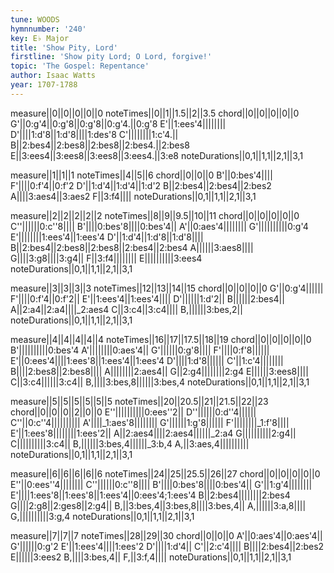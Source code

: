 ```yaml
---
tune: WOODS
hymnnumber: '240'
key: E♭ Major
title: 'Show Pity, Lord'
firstline: 'Show pity Lord; O Lord, forgive!'
topic: 'The Gospel: Repentance'
author: Isaac Watts
year: 1707-1788
---
```

measure||0||0||0||0||0
noteTimes||0||1||1.5||2||3.5
chord||0||0||0||0||0
G'||0:g'4||0:g'8||0:g'8||0:g'4.||0:g'8
E'||1:ees'4||||||||
D'||||1:d'8||1:d'8||||1:des'8
C'||||||||1:c'4.||
B||2:bes4||2:bes8||2:bes8||2:bes4.||2:bes8
E||3:ees4||3:ees8||3:ees8||3:ees4.||3:e8
noteDurations||0,1||1,1||2,1||3,1

measure||1||1||1
noteTimes||4||5||6
chord||0||0||0
B'||0:bes'4||||
F'||||0:f'4||0:f'2
D'||1:d'4||1:d'4||1:d'2
B||2:bes4||2:bes4||2:bes2
A||||3:aes4||3:aes2
F||3:f4||||
noteDurations||0,1||1,1||2,1||3,1

measure||2||2||2||2||2
noteTimes||8||9||9.5||10||11
chord||0||0||0||0||0
C''||||||0:c''8||||
B'||||0:bes'8||||0:bes'4||
A'||0:aes'4||||||||
G'||||||||||0:g'4
E'||||||||1:ees'4||1:ees'4
D'||1:d'4||1:d'8||1:d'8||||
B||2:bes4||2:bes8||2:bes8||2:bes4||2:bes4
A||||||3:aes8||||
G||||3:g8||||3:g4||
F||3:f4||||||||
E||||||||||3:ees4
noteDurations||0,1||1,1||2,1||3,1

measure||3||3||3||3
noteTimes||12||13||14||15
chord||0||0||0||0
G'||0:g'4||||||
F'||||0:f'4||0:f'2||
E'||1:ees'4||1:ees'4||||
D'||||||1:d'2||
B||||||2:bes4||
A||2:a4||2:a4||||_2:aes4
C||3:c4||3:c4||||
B,||||||3:bes,2||
noteDurations||0,1||1,1||2,1||3,1

measure||4||4||4||4||4
noteTimes||16||17||17.5||18||19
chord||0||0||0||0||0
B'||||||||||0:bes'4
A'||||||||0:aes'4||
G'||||||0:g'8||||
F'||||0:f'8||||||
E'||0:ees'4||||1:ees'8||1:ees'4||1:ees'4
D'||||1:d'8||||||
C'||1:c'4||||||||
B||||2:bes8||2:bes8||||
A||||||||2:aes4||
G||2:g4||||||||2:g4
E||||||3:ees8||||
C||3:c4||||||3:c4||
B,||||3:bes,8||||||3:bes,4
noteDurations||0,1||1,1||2,1||3,1

measure||5||5||5||5||5||5
noteTimes||20||20.5||21||21.5||22||23
chord||0||0||0||2||0||0
E''||||||||||0:ees''2||
D''||||||0:d''4||||||
C''||0:c''4||||||||||
A'||||_1:aes'8||||||||
G'||||||1:g'8||||||
F'||||||||_1:f'8||||
E'||1:ees'8||||||||1:ees'2||
A||2:aes4||||2:aes4||||||_2:a4
G||||||||||2:g4||
C||||||||||3:c4||
B,||||||3:bes,4||||||_3:b,4
A,||3:aes,4||||||||||
noteDurations||0,1||1,1||2,1||3,1

measure||6||6||6||6||6
noteTimes||24||25||25.5||26||27
chord||0||0||0||0||0
E''||0:ees''4||||||||
C''||||||0:c''8||||
B'||||0:bes'8||||0:bes'4||
G'||1:g'4||||||||
E'||||1:ees'8||1:ees'8||1:ees'4||0:ees'4;1:ees'4
B||2:bes4||||||||2:bes4
G||||2:g8||2:ges8||2:g4||
B,||3:bes,4||3:bes,8||||3:bes,4||
A,||||||3:a,8||||
G,||||||||||3:g,4
noteDurations||0,1||1,1||2,1||3,1

measure||7||7||7
noteTimes||28||29||30
chord||0||0||0
A'||0:aes'4||0:aes'4||
G'||||||0:g'2
E'||1:ees'4||||1:ees'2
D'||||1:d'4||
C'||2:c'4||||
B||||2:bes4||2:bes2
E||||||3:ees2
B,||||3:bes,4||
F,||3:f,4||||
noteDurations||0,1||1,1||2,1||3,1

